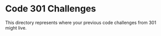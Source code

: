 # Code 301 Challenges

This directory represents where your previous code challenges from 301 might live.
